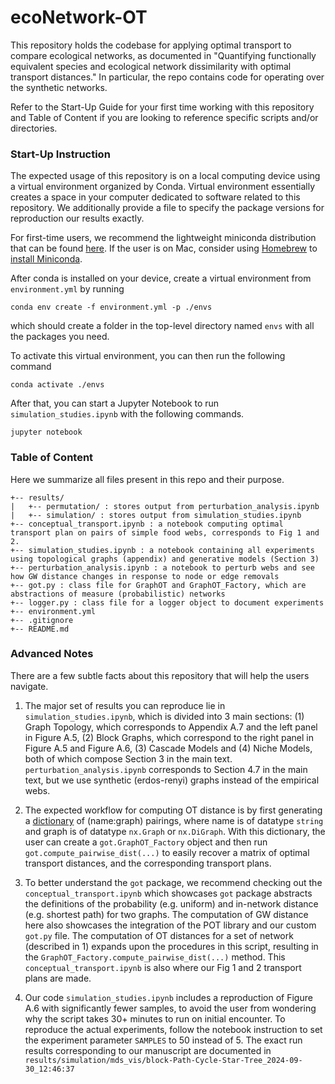 # ecoNetwork-OT
This repository holds the codebase for applying optimal transport to compare ecological networks, as documented in "Quantifying functionally equivalent species and ecological network dissimilarity with optimal transport distances." In particular, the repo contains code for operating over the synthetic networks.  

Refer to the Start-Up Guide for your first time working with this repository and Table of Content if you are looking to reference specific scripts and/or directories.

### Start-Up Instruction

The expected usage of this repository is on a local computing device using a virtual environment organized by Conda. Virtual environment essentially creates a space in your computer dedicated to software related to this repository. We additionally provide a file to specify the package versions for reproduction our results exactly. 

For first-time users, we recommend the lightweight miniconda distribution that can be found [here](https://docs.anaconda.com/free/miniconda/). If the user is on Mac, consider using [Homebrew](https://brew.sh/) to [install Miniconda](https://formulae.brew.sh/cask/miniconda). 

After conda is installed on your device, create a virtual environment from `environment.yml` by running 
```
conda env create -f environment.yml -p ./envs
```
which should create a folder in the top-level directory named `envs` with all the packages you need. 


To activate this virtual environment, you can then run the following command
``` 
conda activate ./envs
```

After that, you can start a Jupyter Notebook to run `simulation_studies.ipynb` with the following commands. 
```
jupyter notebook
```

### Table of Content

Here we summarize all files present in this repo and their purpose.
```
+-- results/
|   +-- permutation/ : stores output from perturbation_analysis.ipynb
|   +-- simulation/ : stores output from simulation_studies.ipynb
+-- conceptual_transport.ipynb : a notebook computing optimal transport plan on pairs of simple food webs, corresponds to Fig 1 and 2. 
+-- simulation_studies.ipynb : a notebook containing all experiments using topological graphs (appendix) and generative models (Section 3)
+-- perturbation_analysis.ipynb : a notebook to perturb webs and see how GW distance changes in response to node or edge removals
+-- got.py : class file for GraphOT and GraphOT_Factory, which are abstractions of measure (probabilistic) networks
+-- logger.py : class file for a logger object to document experiments 
+-- environment.yml
+-- .gitignore
+-- README.md 
```

### Advanced Notes 
There are a few subtle facts about this repository that will help the users navigate. 

1. The major set of results you can reproduce lie in `simulation_studies.ipynb`, which is divided into 3 main sections: (1) Graph Topology, which corresponds to Appendix A.7 and the left panel in Figure A.5, (2) Block Graphs, which correspond to the right panel in Figure A.5 and Figure A.6, (3) Cascade Models and (4) Niche Models, both of which compose Section 3 in the main text. `perturbation_analysis.ipynb` corresponds to Section 4.7 in the main text, but we use synthetic (erdos-renyi) graphs instead of the empirical webs. 

2. The expected workflow for computing OT distance is by first generating a [dictionary](https://www.geeksforgeeks.org/python-dictionary/) of (name:graph) pairings, where name is of datatype `string` and graph is of datatype `nx.Graph` or `nx.DiGraph`. With this dictionary, the user can create a `got.GraphOT_Factory` object and then run `got.compute_pairwise_dist(...)` to easily recover a matrix of optimal transport distances, and the corresponding transport plans. 

3. To better understand the `got` package, we recommend checking out the `conceptual_transport.ipynb` which showcases `got` package abstracts the definitions of the probability (e.g. uniform) and in-network distance (e.g. shortest path) for two graphs. The computation of GW distance here also showcases the integration of the POT library and our custom `got.py` file. The computation of OT distances for a set of network (described in 1) expands upon the procedures in this script, resulting in the `GraphOT_Factory.compute_pairwise_dist(...)` method. This `conceptual_transport.ipynb` is also where our Fig 1 and 2 transport plans are made. 

4. Our code `simulation_studies.ipynb` includes a reproduction of Figure A.6 with significantly fewer samples, to avoid the user from wondering why the script takes 30+ minutes to run on initial encounter. To reproduce the actual experiments, follow the notebook instruction to set the experiment parameter `SAMPLES` to 50 instead of 5. The exact run results corresponding to our manuscript are documented in `results/simulation/mds_vis/block-Path-Cycle-Star-Tree_2024-09-30_12:46:37`